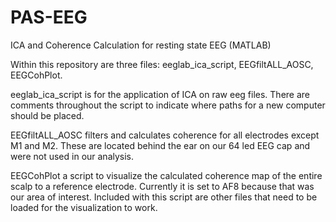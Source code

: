 # PAS-EEG
ICA and Coherence Calculation for resting state EEG (MATLAB)

Within this repository are three files: eeglab_ica_script, EEGfiltALL_AOSC, EEGCohPlot.

eeglab_ica_script is for the application of ICA on raw eeg files. There are comments throughout the script to indicate where paths for a new computer should be placed.

EEGfiltALL_AOSC filters and calculates coherence for all electrodes except M1 and M2. These are located behind the ear on our 64 led EEG cap and were not used in our analysis.

EEGCohPlot a script to visualize the calculated coherence map of the entire scalp to a reference electrode. Currently it is set to AF8 because that was our area of interest. Included with this script are other files that need to be loaded for the visualization to work.
